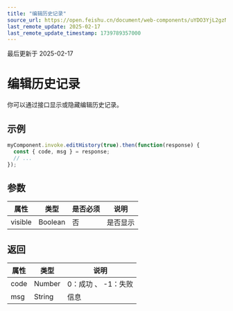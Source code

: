 ```yaml
---
title: "编辑历史记录"
source_url: https://open.feishu.cn/document/web-components/uYDO3YjL2gzN24iN3cjN/old-docs-component/old-invoke-api/old-edit-history
last_remote_update: 2025-02-17
last_remote_update_timestamp: 1739789357000
---
```

最后更新于 2025-02-17

# 编辑历史记录
你可以通过接口显示或隐藏编辑历史记录。
## 示例
```js
myComponent.invoke.editHistory(true).then(function(response) {
  const { code, msg } = response;
  // ...
});
```

## 参数
|属性|	类型|	是否必须	|说明|
| ---|----- | -------|------ | 
|visible|	Boolean	|否|	是否显示

## 返回
|属性|	类型|	说明|
| ---|----- | ------- | 
|code|	Number |	0：成功 、 -1：失败 |
|msg|	String |	信息 |
